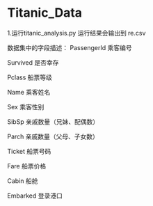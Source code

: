 # Titanic_Data

1.运行titanic_analysis.py 运行结果会输出到 re.csv

数据集中的字段描述：
PassengerId	乘客编号

Survived	是否幸存

Pclass	船票等级

Name	乘客姓名

Sex	乘客性别

SibSp	亲戚数量（兄妹、配偶数）

Parch	亲戚数量（父母、子女数）

Ticket	船票号码

Fare	船票价格

Cabin	船舱

Embarked	登录港口

